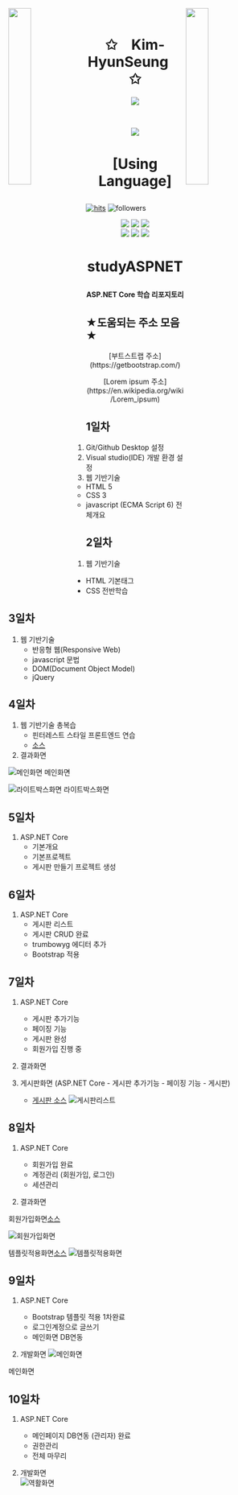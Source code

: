


<img align="left" src="https://user-images.githubusercontent.com/65187002/144930161-2f783401-8d27-4fdf-a2f7-cc0ba32f1f1f.gif" width="30%" style="display:inline;"><img align="right" src="https://user-images.githubusercontent.com/65187002/144930161-2f783401-8d27-4fdf-a2f7-cc0ba32f1f1f.gif" width="30%" style="display:inline;">
<br>
<p align="center">
    <h1 align="center">✩&emsp;Kim-HyunSeung&emsp;✩</h1>
</p>
<p align="center">
    <img src="https://readme-typing-svg.herokuapp.com/?lines=Hello;Welcome+to+my+profile!;Have+a+look+around!&font=Fira%20Code&color=%23D62F79&center=true&width=280&height=50">
</p>
<br>
<p align="center">
    <img id="preview" src="https://komarev.com/ghpvc/?username=Kim-HyunSeung&color=grey">
</p>
<p align="center">
    <a href="https://leetcode.com/Kim-HyunSeung/"></a>
    <a href="https://github.com/Kim-HyunSeung"></a>
</p>

<h1><p align="center">
[Using Language]</p></h1>

[![hits](https://hits.seeyoufarm.com/api/count/incr/badge.svg?url=https%3A%2F%2Fgithub.com%2Fohbyul&count_bg=%237A7A7A&title_bg=%23FFADCC&icon=reverbnation.svg&icon_color=%23FF0000&title=hits&edge_flat=false)](https://hits.seeyoufarm.com)
![followers](https://img.shields.io/github/followers/ohbyul?style=social)

<div align=center> 
<img src="https://img.shields.io/badge/C Shap-3776AB?style=for-the-badge&logo=C Sharp&logoColor=white">
<img src="https://img.shields.io/badge/MSSQL-CC2927?style=for-the-badge&logo=Microsoft SQL Server&logoColor=white">
<img src="https://img.shields.io/badge/JavaScript-F7DF1E?style=for-the-badge&logo=JavaScript&logoColor=white">
</div>

<div align=center> 
<img src="https://img.shields.io/badge/HTML5-E34F26?style=for-the-badge&logo=HTML5&logoColor=white">
<img src="https://img.shields.io/badge/Python-3776AB?style=for-the-badge&logo=Python&logoColor=white">
<img src="https://img.shields.io/badge/CSS3-1572B6?style=for-the-badge&logo=CSS3&logoColor=white">
</div>


<h1><p align="center"> studyASPNET </p></h1>
<h4><p align="center">ASP.NET Core 학습 리포지토리</p></h4>


## ★도움되는 주소 모음★
<p align="center">[부트스트랩 주소](https://getbootstrap.com/)</p>
<p align="center">[Lorem ipsum 주소](https://en.wikipedia.org/wiki/Lorem_ipsum)</p>

## 1일차
1. Git/Github Desktop 설정
2. Visual studio(IDE) 개발 환경 설정
3. 웹 기반기술
   - HTML 5
   - CSS 3
   - javascript (ECMA Script 6) 전체개요
  
## 2일차
1. 웹 기반기술
 - HTML 기본태그 
 - CSS 전반학습
 
## 3일차
1. 웹 기반기술
   - 반응형 웹(Responsive Web)
   - javascript 문법
   - DOM(Document Object Model)
   - jQuery
   
## 4일차
1. 웹 기반기술 총복습
   - 핀터레스트 스타일 프론트엔드 연습
   - [소스](https://github.com/Kim-HyunSeung/studyASPNET/tree/main/Day04/FrontEndExec/Pages)
2. 결과화면


![메인화면](https://raw.githubusercontent.com/Kim-HyunSeung/studyASPNET/main/images/html_screen01.png)
메인화면

![라이트박스화면](https://raw.githubusercontent.com/Kim-HyunSeung/studyASPNET/main/images/html_screen02.png)
라이트박스화면



## 5일차
1.  ASP.NET Core
	- 기본개요
	- 기본프로젝트
	- 게시판 만들기 프로젝트 생성
  
## 6일차
1. ASP.NET Core
   - 게시판 리스트
   - 게시판 CRUD 완료
   - trumbowyg 에디터 추가
   - Bootstrap 적용
   


## 7일차
1. ASP.NET Core
   - 게시판 추가기능
   - 페이징 기능
   - 게시판 완성
   - 회원가입 진행 중
2. 결과화면

   
2. 게시판화면 (ASP.NET Core - 게시판 추가기능 - 페이징 기능 - 게시판)
   - [게시판 소스](https://github.com/Kim-HyunSeung/studyASPNET/tree/main/Day07/BoardWebApp)
![게시판리스트](https://github.com/Kim-HyunSeung/studyASPNET/blob/main/images/aspnet_scream02.png)

## 8일차
1. ASP.NET Core
   - 회원가입 완료
   - 계정관리 (회원가입, 로그인)
   - 세션관리 

2. 결과화면   

회원가입화면[소스](https://github.com/Kim-HyunSeung/studyASPNET/tree/main/Day08/BoardWebApp)

![회원가입화면](https://github.com/Kim-HyunSeung/studyASPNET/blob/main/images/html_screen03.png)


템플릿적용화면[소스](https://github.com/Kim-HyunSeung/studyASPNET/tree/main/Day08/BoardWebApp)
![템플릿적용화면](https://github.com/Kim-HyunSeung/studyASPNET/blob/main/images/html_screen04.png)

## 9일차
1. ASP.NET Core
   - Bootstrap 템플릿 적용 1차완료
   - 로그인계정으로 글쓰기
   - 메인화면 DB연동
   
2. 개발화면
![메인화면](https://github.com/Kim-HyunSeung/studyASPNET/blob/main/images/%ED%99%88%ED%99%94%EB%A9%B4.png)


메인화면

## 10일차
1. ASP.NET Core
   - 메인페이지 DB연동 (관리자) 완료
   - 권한관리
   - 전체 마무리

2. 개발화면   
![역활화면](https://github.com/Kim-HyunSeung/studyASPNET/blob/main/images/%EC%97%AD%ED%99%9C%EA%B4%80%EB%A6%AC.png)   
